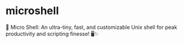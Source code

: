 # microshell
🚀 Micro Shell: An ultra-tiny, fast, and customizable Unix shell for peak productivity and scripting finesse! 🖥️✨

